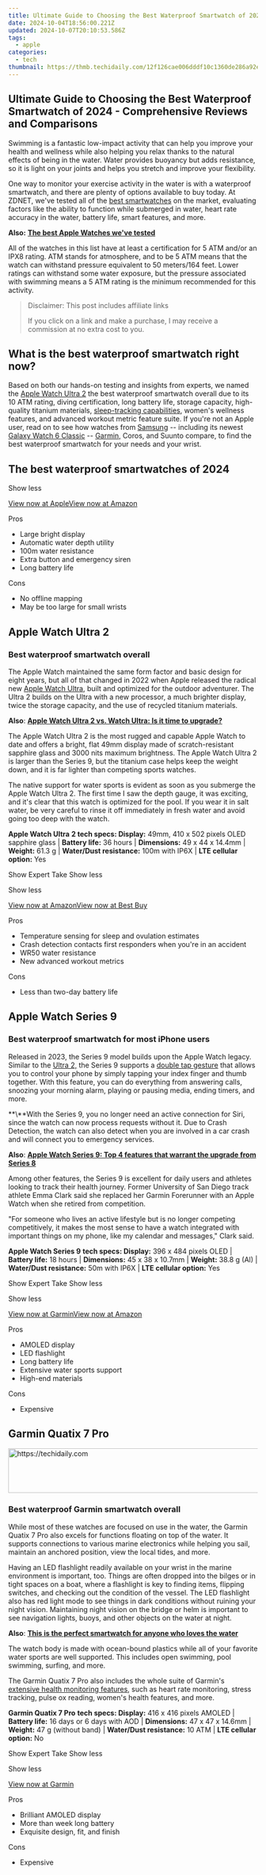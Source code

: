 ```yaml
---
title: Ultimate Guide to Choosing the Best Waterproof Smartwatch of 2024 - Comprehensive Reviews and Comparisons
date: 2024-10-04T18:56:00.221Z
updated: 2024-10-07T20:10:53.586Z
tags:
  - apple
categories:
  - tech
thumbnail: https://thmb.techidaily.com/12f126cae006dddf10c1360de286a92e906c5d739c81b28f20530205245977db.jpg
---
```


## Ultimate Guide to Choosing the Best Waterproof Smartwatch of 2024 - Comprehensive Reviews and Comparisons

Swimming is a fantastic low-impact activity that can help you improve your health and wellness while also helping you relax thanks to the natural effects of being in the water. Water provides buoyancy but adds resistance, so it is light on your joints and helps you stretch and improve your flexibility. 

One way to monitor your exercise activity in the water is with a waterproof smartwatch, and there are plenty of options available to buy today. At ZDNET, we've tested all of the [best smartwatches](https://www.zdnet.com/article/best-smartwatch/) on the market, evaluating factors like the ability to function while submerged in water, heart rate accuracy in the water, battery life, smart features, and more. 

**Also:** [**The best Apple Watches we've tested**](https://www.zdnet.com/article/best-apple-watch/)

All of the watches in this list have at least a certification for 5 ATM and/or an IPX8 rating. ATM stands for atmosphere, and to be 5 ATM means that the watch can withstand pressure equivalent to 50 meters/164 feet. Lower ratings can withstand some water exposure, but the pressure associated with swimming means a 5 ATM rating is the minimum recommended for this activity. 

>  Disclaimer: This post includes affiliate links
>
>  If you click on a link and make a purchase, I may receive a commission at no extra cost to you.
>

##  What is the best waterproof smartwatch right now?

Based on both our hands-on testing and insights from experts, we named the [Apple Watch Ultra 2](https://apple.sjv.io/c/159047/435031/7613?&sharedid=zdnet&partnerpropertyid=1980086&u=https%3A%2F%2Fwww.apple.com%2Fshop%2Fbuy-watch%2Fapple-watch-ultra&subId1=zd-%5F%5FCOM%5FCLICK%5FID%5F%5F-dtp) the best waterproof smartwatch overall due to its 10 ATM rating, diving certification, long battery life, storage capacity, high-quality titanium materials, [sleep-tracking capabilities](https://www.zdnet.com/article/how-to-sleep-better-with-the-apple-watch/), women's wellness features, and advanced workout metric feature suite. If you're not an Apple user, read on to see how watches from [Samsung](https://www.zdnet.com/article/best-android-smartwatch/) \-- including its newest [Galaxy Watch 6 Classic](https://shop-links.co/link/?url=https%3A%2F%2Fwww.samsung.com%2Fus%2Fwatches%2Fgalaxy-watch6%2Fbuy%2F&publisher_slug=itechdaily19598&exclusive=1) \-- [Garmin,](https://www.zdnet.com/article/best-garmin-watch/) Coros, and Suunto compare, to find the best waterproof smartwatch for your needs and your wrist. 

##  The best waterproof smartwatches of 2024

Show less 

[View now at Apple](https://apple.sjv.io/c/159047/435031/7613?&sharedid=zdnet&partnerpropertyid=1980086&u=https%3A%2F%2Fwww.apple.com%2Fshop%2Fbuy-watch%2Fapple-watch-ultra&subId1=zd-%5F%5FCOM%5FCLICK%5FID%5F%5F-dtp)[View now at Amazon](https://buy.geni.us/Proxy.ashx?TSID=368250&GR%5FURL=https%3A%2F%2Fwww.amazon.com%2Fdp%2FB0CHX9N594%3Ftag%3Dzd-buy-button-20%26ascsubtag%3D%5F%5FCOM%5FCLICK%5FID%5F%5F%7C356d35e2-30c2-4162-b85e-83a6f8a46877%7Cdtp&dtb=1)

Pros 
* Large bright display
* Automatic water depth utility
* 100m water resistance
* Extra button and emergency siren
* Long battery life

Cons 
* No offline mapping
* May be too large for small wrists

## Apple Watch Ultra 2

### Best waterproof smartwatch overall

The Apple Watch maintained the same form factor and basic design for eight years, but all of that changed in 2022 when Apple released the radical new [Apple Watch Ultra](https://www.zdnet.com/article/how-tough-is-the-apple-watch-ultra-i-stress-tested-it-for-9-months/), built and optimized for the outdoor adventurer. The Ultra 2 builds on the Ultra with a new processor, a much brighter display, twice the storage capacity, and the use of recycled titanium materials.

**Also**: [**Apple Watch Ultra 2 vs. Watch Ultra: Is it time to upgrade?**](https://www.zdnet.com/article/apple-watch-ultra-2-vs-ultra/)

The Apple Watch Ultra 2 is the most rugged and capable Apple Watch to date and offers a bright, flat 49mm display made of scratch-resistant sapphire glass and 3000 nits maximum brightness. The Apple Watch Ultra 2 is larger than the Series 9, but the titanium case helps keep the weight down, and it is far lighter than competing sports watches. 

The native support for water sports is evident as soon as you submerge the Apple Watch Ultra 2\. The first time I saw the depth gauge, it was exciting, and it's clear that this watch is optimized for the pool. If you wear it in salt water, be very careful to rinse it off immediately in fresh water and avoid going too deep with the watch.

**Apple Watch Ultra** **2 tech specs: Display:** 49mm, 410 x 502 pixels OLED sapphire glass | **Battery life:** 36 hours | **Dimensions:** 49 x 44 x 14.4mm | **Weight:** 61.3 g | **Water/Dust resistance:** 100m with IP6X | **LTE cellular option:** Yes 

Show Expert Take Show less 

Show less 

[View now at Amazon](https://buy.geni.us/Proxy.ashx?TSID=368250&GR%5FURL=https%3A%2F%2Fwww.amazon.com%2Fdp%2FB0CSTJR1X1%2Fref%3Dasc%5Fdf%5FB0CSTJR1X11727521200000%3Fcreative%3D395261%26creativeASIN%3DB0CSTJR1X1%26linkCode%3Dasn%26tag%3Dzd-buy-button-20%26ascsubtag%3D%5F%5FCOM%5FCLICK%5FID%5F%5F%7C356d35e2-30c2-4162-b85e-83a6f8a46877%7Cdtp&dtb=1)[View now at Best Buy](https://shop-links.co/link/?url=https%3A%2F%2Fbestbuy.7tiv.net%2Fc%2F376373%2F633495%2F10014%3Fprodsku%3D6574337%26u%3Dhttp%253A%252F%252Fwww.bestbuy.com%252Fsite%252F-%252F6574337.p%253Fcmp%253DRMX&publisher_slug=itechdaily19598&exclusive=1)

Pros 
* Temperature sensing for sleep and ovulation estimates
* Crash detection contacts first responders when you're in an accident
* WR50 water resistance
* New advanced workout metrics

Cons 
* Less than two-day battery life

## Apple Watch Series 9

### Best waterproof smartwatch for most iPhone users

Released in 2023, the Series 9 model builds upon the Apple Watch legacy. Similar to the [Ultra 2,](https://www.zdnet.com/article/apple-watch-series-9-vs-apple-watch-ultra-2/) the Series 9 supports a [double tap gesture](https://www.zdnet.com/article/apple-watch-series-9s-double-tap-takes-a-popular-accessibility-feature-to-the-next-level/) that allows you to control your phone by simply tapping your index finger and thumb together. With this feature, you can do everything from answering calls, snoozing your morning alarm, playing or pausing media, ending timers, and more.

**\\**With the Series 9, you no longer need an active connection for Siri, since the watch can now process requests without it. Due to Crash Detection, the watch can also detect when you are involved in a car crash and will connect you to emergency services. 

**Also**: [**Apple Watch Series 9: Top 4 features that warrant the upgrade from Series 8**](https://www.zdnet.com/article/apple-watch-series-9-top-4-features-that-warrant-the-upgrade-from-series-8/)

Among other features, the Series 9 is excellent for daily users and athletes looking to track their health journey. Former University of San Diego track athlete Emma Clark said she replaced her Garmin Forerunner with an Apple Watch when she retired from competition. 

"For someone who lives an active lifestyle but is no longer competing competitively, it makes the most sense to have a watch integrated with important things on my phone, like my calendar and messages," Clark said.

**Apple Watch Series 9** **tech specs: Display:** 396 x 484 pixels OLED | **Battery life:** 18 hours | **Dimensions:** 45 x 38 x 10.7mm | **Weight:** 38.8 g (Al) | **Water/Dust resistance:** 50m with IP6X | **LTE cellular option:** Yes 

Show Expert Take Show less 

Show less 

[View now at Garmin](https://www.anrdoezrs.net/click-3586864-13733686?url=https%3A%2F%2Fwww.garmin.com%2Fen-US%2Fp%2F1277573%2Fpn%2F010-02803-80)[View now at Amazon](https://buy.geni.us/Proxy.ashx?TSID=368250&GR%5FURL=https%3A%2F%2Fwww.amazon.com%2Fdp%2FB0CLVQ3P1M%2Fref%3Dasc%5Fdf%5FB0CLVQ3P1M1727521200000%3Fcreative%3D395261%26creativeASIN%3DB0CLVQ3P1M%26linkCode%3Dasn%26tag%3Dzd-buy-button-20%26ascsubtag%3D%5F%5FCOM%5FCLICK%5FID%5F%5F%7C356d35e2-30c2-4162-b85e-83a6f8a46877%7Cdtp&dtb=1)

Pros 
* AMOLED display
* LED flashlight
* Long battery life
* Extensive water sports support
* High-end materials

Cons 
* Expensive

## Garmin Quatix 7 Pro

<!-- affiliate ads begin -->
<a href="https://appsumo.8odi.net/c/5597632/2037474/7443" target="_top" id="2037474">
  <img src="//a.impactradius-go.com/display-ad/7443-2037474" border="0" alt="https://techidaily.com" width="728" height="90"/>
</a>
<img height="0" width="0" src="https://appsumo.8odi.net/i/5597632/2037474/7443" style="position:absolute;visibility:hidden;" border="0" />
<!-- affiliate ads end -->

### Best waterproof Garmin smartwatch overall

While most of these watches are focused on use in the water, the Garmin Quatix 7 Pro also excels for functions floating on top of the water. It supports connections to various marine electronics while helping you sail, maintain an anchored position, view the local tides, and more.

Having an LED flashlight readily available on your wrist in the marine environment is important, too. Things are often dropped into the bilges or in tight spaces on a boat, where a flashlight is key to finding items, flipping switches, and checking out the condition of the vessel. The LED flashlight also has red light mode to see things in dark conditions without ruining your night vision. Maintaining night vision on the bridge or helm is important to see navigation lights, buoys, and other objects on the water at night.

**Also**: [**This is the perfect smartwatch for anyone who loves the water**](https://www.zdnet.com/article/this-is-the-perfect-smartwatch-for-anyone-who-loves-the-water/)

The watch body is made with ocean-bound plastics while all of your favorite water sports are well supported. This includes open swimming, pool swimming, surfing, and more.

The Garmin Quatix 7 Pro also includes the whole suite of Garmin's [extensive health monitoring features](https://www.garmin.com/en-US/garmin-technology/health-science/), such as heart rate monitoring, stress tracking, pulse ox reading, women's health features, and more. 

**Garmin Quatix 7 Pro** **tech specs: Display:** 416 x 416 pixels AMOLED | **Battery life:** 16 days or 6 days with AOD | **Dimensions:** 47 x 47 x 14.6mm | **Weight:** 47 g (without band) | **Water/Dust resistance:** 10 ATM | **LTE cellular option:** No 

Show Expert Take Show less 

Show less 

[View now at Garmin](https://www.anrdoezrs.net/links/9041660/type/dlg/sid/zd-%5F%5FCOM%5FCLICK%5FID%5F%5F-dtp/https://www.garmin.com/en-US/p/873214/pn/010-02785-01)

Pros 
* Brilliant AMOLED display
* More than week long battery
* Exquisite design, fit, and finish

Cons 
* Expensive

<!-- affiliate ads begin -->
<span id="1977028">
					<video width="128" height="480" style="cursor:pointer"
           poster="//a.impactradius-go.com/display-clicktoplayimage/1977028.png"
           onclick="if(!this.playClicked){this.play();this.setAttribute('controls',true);this.playClicked=true;}">
	   <source src="//a.impactradius-go.com/display-ad/22993-1977028">
	   <img src="//a.impactradius-go.com/display-clicktoplayimage/1977028.png" style="border: none; height: 100%; width: 100%; object-fit: contain">
	</video>
	<div style="width:80px;text-align:center"><a href="javascript:window.open(decodeURIComponent('https%3A%2F%2Fhomestyler.sjv.io%2Fc%2F5597632%2F1977028%2F22993'), '_blank');void(0);">Click here</a></div>
</span>
<img height="0" width="0" src="https://imp.pxf.io/i/5597632/1977028/22993" style="position:absolute;visibility:hidden;" border="0" />
<!-- affiliate ads end -->

## Garmin Venu 3S

### Best waterproof Garmin smartwatch for most people

Garmin's watches are GPS sports watches focused on helping you improve your health, fitness, and performance. There are often some features that rival traditional smartwatches, but the Venu 3/3S is clearly the best Garmin to take on the Apple Watch and Samsung Galaxy Watch.

The Venu 3/3S is extremely well-built. It has a brilliant AMOLED display, its battery lasts for more than a week, it lets you accept and make calls from the wrist, and it supports voice assistants via a connected smartphone.

In addition to its smartwatch functions, the Venu 3/3S supports all of the amazing Garmin functions and vast ecosystem. This includes subscription music support, Garmin Pay, Connect IQ app support, and the superb Garmin Connect smartphone application.

**Review:** [**Garmin Venu 3S**](https://www.zdnet.com/article/this-garmin-smartwatch-convinced-my-daughter-to-switch-over-from-fitbit/)

**Garmin Venu 3S tech specs** **:** **Display:** 390 x 390 pixels AMOLED |   **Battery life (GPS):** 21 hours | **Dimensions:** 41 x 41 x 12mm | **Weight:** 27 grams (40 grams with band) | **Water resistance:** 5 ATM | **LTE Cellular option:** No 

Show Expert Take Show less 

Show less 

[View now at Samsung](https://shop-links.co/link/?url=https%3A%2F%2Fwww.samsung.com%2Fus%2Fwatches%2Fgalaxy-watch6%2Fbuy%2F%3FmodelCode%3DSM-R950NZSAXAA&publisher_slug=itechdaily19598&exclusive=1)[View now at Amazon](https://buy.geni.us/Proxy.ashx?TSID=368250&GR%5FURL=https%3A%2F%2Fwww.amazon.com%2Fdp%2FB0C7929ML6%2Fref%3Dasc%5Fdf%5FB0C7929ML61727521200000%3Fcreative%3D395261%26creativeASIN%3DB0C7929ML6%26linkCode%3Dasn%26tag%3Dzd-buy-button-20%26ascsubtag%3D%5F%5FCOM%5FCLICK%5FID%5F%5F%7C356d35e2-30c2-4162-b85e-83a6f8a46877%7Cdtp&dtb=1)[View now at Best Buy](https://shop-links.co/link/?url=https%3A%2F%2Fbestbuy.7tiv.net%2Fc%2F376373%2F633495%2F10014%3Fprodsku%3D6546710%26u%3Dhttp%253A%252F%252Fwww.bestbuy.com%252Fsite%252F-%252F6546710.p%253Fcmp%253DRMX&publisher_slug=itechdaily19598&exclusive=1)

Pros 
* Brighter, bigger display
* Rotating bezel is unique to Samsung
* Upgraded One UI 5 software update

Cons 
* Large display is likely to consumer more battery power

## Samsung Galaxy Watch 6 Classic

<!-- affiliate ads begin -->
<a href="https://ephamedtechinc.pxf.io/c/5597632/2136624/26400" target="_top" id="2136624">
  <img src="//a.impactradius-go.com/display-ad/26400-2136624" border="0" alt="https://techidaily.com" width="728" height="90"/>
</a>
<img height="0" width="0" src="https://ephamedtechinc.pxf.io/i/5597632/2136624/26400" style="position:absolute;visibility:hidden;" border="0" />
<!-- affiliate ads end -->

### Best waterproof Samsung smartwatch

Samsung's latest smartwatch, the Galaxy Watch 6 Classic, was unveiled along with the Galaxy Watch 6 at its [2023 Unpacked](https://www.zdnet.com/article/every-product-announced-at-samsung-unpacked-galaxy-z-fold-5-watch-6-classic-tab-s9-more/) event last summer. Both watches in the 6 Series offer [the One UI 5 software update](https://www.zdnet.com/article/these-one-ui-5-features-give-us-a-first-look-at-samsungs-upcoming-galaxy-watches/), focusing more on sleep tracking, fitness, and safety features. However, the 6 Classic offers the most extensive Samsung Watch display (1.5 Super AMOLED), bringing back the Samsung-unique rotating bezel. 

After [testing out the Galaxy Watch 6 Classic](https://www.zdnet.com/article/3-surprising-features-that-sold-me-on-the-samsung-galaxy-watch-6-classic/), the rotating bezel became one of ZDNET reviews editor Kerry Wan's favorite features -- it's "intuitive and seamlessly designed," and "there's more precision when setting timers and sifting through settings, as you always know that the next value or tab is a tick away," he writes. Wan adds that the watch's longer battery life and new sleep-friendly settings make it a great choice, too.

The Watch 6 Classic also has a water lock mode so you're safe to take it swimming.

The Galaxy Watch 6 Classic comes in both 43mm and 47mm sizes, with the 47mm being the largest option of any Galaxy smartwatch the company has released. 

**Also:** [**Samsung Galaxy Watch 6 Classic v. Watch 5 Pro: Which smartwatch is best for you?**](https://www.zdnet.com/article/samsung-galaxy-watch-6-classic-vs-watch-5-pro/) 

**Samsung Galaxy Watch 6 Classic tech specs: Display:** 1.5-inch 480x480 Super AMOLED (47mm) and 1.3-inch 432x432 (43mm) | **Battery life:** Up to 40 hours | **Dimensions:** 46.5 x 46.5 x 10.9 mm (47mm) 42.5 x 42.5 x 10.9 mm (43mm) | **Weight:** 59g (47mm) and 52g (43mm)| **Water/Dust resistance:** 5ATM/IP68/MIL-STD-810H | **LTE cellular option:** Yes 

Show Expert Take Show less 

Show less 

[View now at Amazon](https://buy.geni.us/Proxy.ashx?TSID=368250&GR%5FURL=https%3A%2F%2Fwww.amazon.com%2Fdp%2FB0BKTS4SGG%3FlinkCode%3Dogi%26th%3D1%26psc%3D1%26tag%3Dzd-buy-button-20%26ascsubtag%3D%5F%5FCOM%5FCLICK%5FID%5F%5F%7C356d35e2-30c2-4162-b85e-83a6f8a46877%7Cdtp&dtb=1)[View now at Best Buy](https://shop-links.co/link/?url=https%3A%2F%2Fbestbuy.7tiv.net%2Fc%2F376373%2F633495%2F10014%3Fprodsku%3D6568727%26u%3Dhttp%253A%252F%252Fwww.bestbuy.com%252Fsite%252F-%252F6568727.p%253Fcmp%253DRMX&publisher_slug=itechdaily19598&exclusive=1)

Pros 
* Long battery life
* Lightweight design with premium materials
* Full-featured Coros Training Hub
* Digital knob for easy navigation

Cons 
* Limited notification and app support

## Coros Apex 2 Pro

### Best waterproof smartwatch for long battery life

Since Coros launched its first GPS sports watch, stellar battery life has been a hallmark of its products, and the Apex 2 Pro continues that trend with an acclaimed 75 hours of battery life (with all GNSS enabled) and 25 hours with multi-band frequency enabled.

Coros is known for producing watches with premium materials at prices less than Apple and Garmin. The Apex 2 Pro is no different, with a scratch-resistant sapphire glass display and a grade 5 titanium bezel and back panel. The sides of the watch are constructed with a plastic material that, while not as shimmery as glass and metal, makes for a durable exterior.

**Review:** [**Coros Apex 2 Pro review: Cheaper sports watches are getting good**](https://www.zdnet.com/article/coros-apex-2-pro-review/)

Supported activities in the water include pool swimming, open water swimming, speed surfing, windsurfing, rowing, whitewater rafting, and flatwater stand-up paddle board. The watch isn't that big either, so it is comfortable to wear when participating in these sports in the water.

One aspect of the Coros experience that stands out from others is the smartphone application and powerful Coros Training Hub website that includes its EvoLab section for custom training plans, activity details, and more.

**Coros Apex 2 Pro** **tech** **specs: Display:** 1.3-inch, 260 x 260 pixels MIP | **Battery life:** 75 hours | **Dimensions:** 46 x 46 x 14 mm | **Weight:** 53 grams (with nylon strap) | **Water resistance:** 5 ATM | **LTE Cellular option:** No

Show Expert Take Show less 

Show less 

[View now at Amazon](https://buy.geni.us/Proxy.ashx?TSID=368250&GR%5FURL=https%3A%2F%2Fwww.amazon.com%2FSUUNTO-Dual-Band-Touchscreen-Training-Insights%2Fdp%2FB0CFT1CC3J%3Ftag%3Dzd-buy-button-20%26ascsubtag%3D%5F%5FCOM%5FCLICK%5FID%5F%5F%7C356d35e2-30c2-4162-b85e-83a6f8a46877%7Cdtp&dtb=1)

Pros 
* Excellent GPS tracking accuracy
* Outstanding battery life
* Useful AI coaching
* Handy swimming functions

Cons 
* Questionable heart rate readings
* One size available

<!-- affiliate ads begin -->
<a href="https://appsumo.8odi.net/c/5597632/2105877/7443" target="_top" id="2105877">
  <img src="//a.impactradius-go.com/display-ad/7443-2105877" border="0" alt="https://techidaily.com" width="728" height="90"/>
</a>
<img height="0" width="0" src="https://appsumo.8odi.net/i/5597632/2105877/7443" style="position:absolute;visibility:hidden;" border="0" />
<!-- affiliate ads end -->

## Suunto Race

<!-- affiliate ads begin -->
<a href="https://aligracehair.sjv.io/c/5597632/1896527/19272" target="_top" id="1896527">
  <img src="//a.impactradius-go.com/display-ad/19272-1896527" border="0" alt="https://techidaily.com" width="300" height="90"/>
</a>
<img height="0" width="0" src="https://aligracehair.sjv.io/i/5597632/1896527/19272" style="position:absolute;visibility:hidden;" border="0" />
<!-- affiliate ads end -->

### Best waterproof smartwatch with lap counter

The Suunto Race shines with accurate location tracking, useful health/wellness data, and solid hardware. There are a few areas for improvement, but the reasonable price makes it easier to accept compromises, especially with the assumption that future software updates can streamline its performance.

Many people who swim for exercise spend time in a pool. The Suunto Race supports pool swimming and includes the capability to count your laps with the swim timer. The Race can also be used for swim-run events, with automatic transitions between your open-water swim and your running segment. Surfing stats, including how many waves you surface and your surfing speed, are also supported on the Race.

**Review:** [**One of the most gorgeous sports watches I've tested also has week-long battery life**](https://www.zdnet.com/article/one-of-the-most-gorgeous-sports-watches-ive-tested-also-has-week-long-battery-life/)

Other data such as sleep tracking, HRV measurements, training load, and recovery metrics matched much closer to other watches I've been testing. I quickly picked up the watch user interface and found the rotating crown button to be useful for scrolling through lists, selecting to open more details, and moving around the colorful maps. I even found the bright AMOLED display useful even though I would love to have some brightness controls and red light options.

**Suunto Race tech** **specs:** **Display:** 1.43-inch 466 x 466 pixels AMOLED| **Battery life:** 30 days | **Dimensions:** 49 x 49 x 13.3 mm | **Weight:** 69 grams | **Water resistance:** 100 meters | **LTE Cellular option:** No

Show Expert Take Show less 

<!-- affiliate ads begin -->
<a href="https://aligracehair.sjv.io/c/5597632/1934254/19272" target="_top" id="1934254">
  <img src="//a.impactradius-go.com/display-ad/19272-1934254" border="0" alt="https://techidaily.com" width="300" height="90"/>
</a>
<img height="0" width="0" src="https://aligracehair.sjv.io/i/5597632/1934254/19272" style="position:absolute;visibility:hidden;" border="0" />
<!-- affiliate ads end -->

## What is the best waterproof smartwatch?

My pick for the best waterproof smartwatch overall is the Apple Watch Ultra 2\. It may be debatable if an iPhone is the best smartphone or not, but it is clear the Apple Watch is the wearable to beat -- especially for Apple users. The Ultra 2 is lauded by athletes and members of the press as the best Apple Watch ever made. 

If you're an Android user, you may prefer a Samsung Galaxy 6 Classic -- the newest of the company's smartwatch lineup. I picked up the LTE model that provides cellular connectivity independently from my phone, but when paired with the Galaxy Z Fold 5, it's a perfect combination of elegance and power. Plus, the battery life even exceeds that of the standard, and comparably priced, Apple Watch Series 9\. 

| **Smartwatch**                 | **Price** | **Battery life** | **Face dimension** |
| ------------------------------ | --------- | ---------------- | ------------------ |
| Apple Watch Ultra 2            | $799      | 36 hours         | 49mm               |
| Apple Watch Series 9           | $399      | 18 hours         | 45mm               |
| Garmin Quatix 7 Pro            | $800      | 6 days           | 47mm               |
| Garmin Venu 3S                 | $400      | 10 days          | 41mm               |
| Samsung Galaxy Watch 6 Classic | $400      | 40 hours         | 43mm and 47mm      |
| Coros Apex 2 Pro               | $450      | 14 days          | 46.1mm             |
| Suunto Race                    | $450      | 12 days          | 49mm               |

## Which is the right waterproof smartwatch for you?

If you're in the Apple ecosystem, we highly recommend the Apple Watch Ultra 2 or Apple Watch Series 9 due to the easy connectivity and convenience of features like Apple Pay and Apple Music. 

The Samsung Galaxy Watch 6 Classic is a great smartwatch built to last with stellar sensors and the ability to work with all Android phones, but optimized for Samsung phone users. 

However, finding the best waterproof smartwatch for you can be more complicated, especially if you're looking for one that fits a specific use case. Check out my expert recommendations below. 

| **Choose this smartwatch...**  | **If you need...**                                                                                                                                                                                                                                                                               |
| ------------------------------ | ------------------------------------------------------------------------------------------------------------------------------------------------------------------------------------------------------------------------------------------------------------------------------------------------ |
| Apple Watch Ultra 2            | The best, longest-lasting smartwatch with buttons to quickly launch your favorite apps or perform critical functions. It's a durable, rugged watch that can be your iPhone companion in all situations.                                                                                          |
| Apple Watch Series 9           | A well-rounded smartwatch for fitness and communication. There's also Crash Detection, which can detect when you're involved in a car crash and connect you to emergency services.                                                                                                               |
| Garmin Quatix 7 Pro            | A high-end watch that works well with any connected smartphone while having features specific to activities in the water. You can't go wrong with the brilliant AMOLED display, LED flashlight, and vast ecosystem that supports swimming, boating, and other activities in and above the water. |
| Garmin Venu 3S                 | A smartwatch for advanced health tracking. You can see your recovery levels, advanced heart rate tracking, running metrics, and race time predictors. It also supports calls and your voice assistant.                                                                                           |
| Samsung Galaxy Watch 6 Classic | Samsung's newest Galaxy watch series has upgraded sleep tracking and health insights, a bigger and brighter display that works seamlessly with a rotating bezel.                                                                                                                                 |
| Coros Apex 2 Pro               | A watch with a very long battery life that relieves you of any battery anxiety. It is also smaller so less of an issue while swimming, surfing, or paddling.                                                                                                                                     |
| Suunto Race                    | A powerful watch that tracks your laps, surfing metrics, and has a long battery life. Your sleep and other health metrics are also captured with the AI coach providing guidance for optimal performance.                                                                                        |

## Factors to consider when buying a smartwatch

Smartwatches serve as companions to our smartphones, and there are several things to consider as you explore the many options available to you. Several factors will help you quickly narrow down available candidates, so let's take a closer look and help you select the best smartwatch for you.

* **Primary smartphone**: Start by looking at the phone in your hand. If you own an iPhone, then you can consider an Apple Watch, or a watch running an operating system that is not powered by Google's Wear OS. If you own an Android smartphone, forget about buying an Apple Watch, as they do not even work with an iPad or Apple computer, let alone your Android. Android users can consider Google Wear OS watches, as well as those running proprietary operating systems like those found from Garmin and Suunto.
* **Price:** Most smartwatches are priced in the $400 to $800 range, so price is clearly a consideration for your waterproof smartwatch. Apple offers the high-end Apple Watch Ultra 2, while there are some specialized Google Wear OS and Garmin watches that can cost more than $1,000\.
* **Battery life:** Expect your Apple or Samsung smartwatch to last a full day and night, so you can track your sleep and then charge it while you get ready for work. Other waterproof watches in this list last for days or even weeks so you have lots of options when it comes to figuring out your desired charging strategy.
* **Cellular connectivity:** While smartwatches serve as companions to our smartphones, some models support cellular connectivity. If you buy one of these then you will need a watch line with your carrier, but these are typically $10 per month. The Apple Watch Ultra 2 only comes with LTE support, but you are not required to enable cellular service. Cellular capability is great for those who want to leave their phones behind and still remain connected for communications, application usage, and safety.

## How we test smartwatches

All of the smartwatches included in this list were chosen based on how they performed when tested in the real world by the ZDNET team. When we test smartwatches, we typically follow the same routine for each one to see which performs best.

* **Daily wear**: We wear the smartwatch as our primary watch with communications, applications, and other elements being tested as if it was our only smartwatch.
* **Application selection and performance**: One aspect that makes smartwatches different than standard watches is the support for applications. We load up the watch with apps and then test the performance and functionality of those applications. Apple excels in the area of third party application support with Google's Play Store improving each year. Garmin, Suunto, and others also are expanding the number and selection of apps available on watches.
* **Workouts**: Smartwatch makers have embraced health and fitness so we take our smartwatch out for swimming in the pool or local lakes, running with GPS, rowing on the Hydrow, biking on trails, and walking with the family. GPS and heart rate data is tracked and then we evaluate the accuracy against proven GPS sports watches.
* **Sleep and activity tracking:** Sleep tracking has improved with smartwatches over time and we evaluate them as compared to smart rings and other watches. Night time is also a good time to charge your smartwatch so you may choose not to use your watch to track sleep so your watch can serve faithfully all day and into the night.

## Can you use a Samsung or Google watch with an iPhone?

Google Wear OS watches used to work with both Android and iPhone devices, but the new Wear OS 4 and later watches from Samsung and Google only support Android smartphones. iPhone users should stick with the Apple Watch, while Android phone users should seriously consider a Google Pixel Watch or Samsung Galaxy Watch model.

Garmin, Coros, and Suunto watches work flawlessly with both Android and iPhone devices.

## Can I text from a smartwatch?

You absolutely can! However, most of their screens are too small to type on, so you'll compose messages with speech-to-text or other dictation functions or choose from several generic, auto-generated responses. 

Garmin watches support quick-response text messaging via a connected Android smartphone. Apple restricts third-party text messaging on the iPhone.

## Can you use a cellular Apple Watch as a standalone device?

While you can leave your iPhone at home while you run, go to the store, or stroll on the beach, you must have an iPhone turned on and connected to the internet at this other location. This is one reason why connecting to an iPhone and switching to an Android makes the Apple Watch useless with an Android phone.

After initial setup, a cellular-enabled Samsung Galaxy Watch can act as a stand-alone mobile device. With the latest Galaxy Watch 6 or Watch 5 Pro running Wear OS powered by Samsung, many more apps can be used on the go, so you can leave the phone behind in most cases.

<!-- affiliate ads begin -->
<a href="https://appsumo.8odi.net/c/5597632/2137412/7443" target="_top" id="2137412">
  <img src="//a.impactradius-go.com/display-ad/7443-2137412" border="0" alt="https://techidaily.com" width="728" height="90"/>
</a>
<img height="0" width="0" src="https://appsumo.8odi.net/i/5597632/2137412/7443" style="position:absolute;visibility:hidden;" border="0" />
<!-- affiliate ads end -->

## What are the hot new features in the latest smartwatches?

Health and fitness tracking have been the areas with the most innovations and improvements in the last few years. While these watches are not medical devices, they have sensors, algorithms, and applications that help you track trends in your heart rate, stress levels, and blood oxygen levels, even allowing you to detect when ovulation occurs. You can use it as a basic ECG to check if further investigation is needed. The latest Galaxy Watch 5 can also measure your body composition; testing indicates it matches other methods reasonably well.

These smartwatches can also serve as capable GPS sports watches to track the details of your outdoor activities. Exercise guidance is provided on the watch with connected health applications on your smartphone so you can keep track of your progress, too.

<!-- affiliate ads begin -->
<a href="https://aligracehair.sjv.io/c/5597632/1918703/19272" target="_top" id="1918703">
  <img src="//a.impactradius-go.com/display-ad/19272-1918703" border="0" alt="https://techidaily.com" width="728" height="90"/>
</a>
<img height="0" width="0" src="https://aligracehair.sjv.io/i/5597632/1918703/19272" style="position:absolute;visibility:hidden;" border="0" />
<!-- affiliate ads end -->

## Are there alternative waterproof smartwatches worth considering?

There are many options if you're looking for a smartwatch to pair with your phone to keep up with calls and messages or track your swimming workouts. Here's a short list of choices that I thought were great options.

[Best Garmin alternative Garmin Fenix 7S This smaller-sized multi-sport GPS watch features an always-on 1.2-inch display, long battery life, and 24/7 health monitoring. View at Amazon](https://buy.geni.us/Proxy.ashx?TSID=368250&GR%5FURL=https%3A%2F%2Fwww.amazon.com%2Fdp%2FB09NML8855%3Ftag%3Dzd-buy-button-20%26ascsubtag%3D%5F%5FCOM%5FCLICK%5FID%5F%5F%7C356d35e2-30c2-4162-b85e-83a6f8a46877%7Cdtp&dtb=1)[Best budget alternative Mobvoi TicWatch Pro 5 A Samsung Galaxy Watch is likely the best smartwatch for most Android phone users, but the Mobvoi TicWatch Pro 5 may arguably be the better choice for some people. It has a unique dual-layer display, long battery life, and extensive health/wellness support. View at Mobvoi](https://mobvoi.m4ibck.net/c/159047/733475/10848?&sharedid=zdnet&partnerpropertyid=1980086&u=https%3A%2F%2Fwww.mobvoi.com%2Fus%2Fproducts%2Fticwatchpro5&subId1=zd-%5F%5FCOM%5FCLICK%5FID%5F%5F-dtp)

#### Newsletters

ZDNET Recommends

ZDNET saves you time and money by delivering the best products and tech deals to your inbox every week.

 Subscribe

[See all](https://www.zdnet.com/newsletters/)

#### **ZDNET** Recommends

[The best smartwatches you can buy: Apple, Samsung, Google, and more compared](https://www.zdnet.com/article/best-smartwatch/ "The best smartwatches you can buy: Apple, Samsung, Google, and more compared")

[The 5 best VPN services (and tips to choose the right one for you)](https://www.zdnet.com/article/best-vpn/ "The 5 best VPN services (and tips to choose the right one for you)")

[The best Android phones you can buy (including a surprise pick)](https://www.zdnet.com/article/best-android-phone/ "The best Android phones you can buy (including a surprise pick)")

[The best robot vacuum and mop combos (and if they're worth the money)](https://www.zdnet.com/article/best-robot-vacuum-mop/ "The best robot vacuum and mop combos (and if they're worth the money)")

* [The best smartwatches you can buy: Apple, Samsung, Google, and more compared](https://www.zdnet.com/article/best-smartwatch/ "The best smartwatches you can buy: Apple, Samsung, Google, and more compared")
* [The 5 best VPN services (and tips to choose the right one for you)](https://www.zdnet.com/article/best-vpn/ "The 5 best VPN services (and tips to choose the right one for you)")
* [The best Android phones you can buy (including a surprise pick)](https://www.zdnet.com/article/best-android-phone/ "The best Android phones you can buy (including a surprise pick)")
* [The best robot vacuum and mop combos (and if they're worth the money)](https://www.zdnet.com/article/best-robot-vacuum-mop/ "The best robot vacuum and mop combos (and if they're worth the money)")

##

<ins class="adsbygoogle"
     style="display:block"
     data-ad-format="autorelaxed"
     data-ad-client="ca-pub-7571918770474297"
     data-ad-slot="1223367746"></ins>

<ins class="adsbygoogle"
     style="display:block"
     data-ad-client="ca-pub-7571918770474297"
     data-ad-slot="8358498916"
     data-ad-format="auto"
     data-full-width-responsive="true"></ins>

<span class="atpl-alsoreadstyle">Also read:</span>
<div><ul>
<li><a href="https://fox-direct.techidaily.com/new-in-2024-seamless-downloads-4-prime-ringtones-providers/"><u>[New] In 2024, Seamless Downloads 4 Prime Ringtones Providers</u></a></li>
<li><a href="https://instagram-video-files.techidaily.com/updated-essential-hashtags-boosting-your-instagram-presence-now/"><u>[Updated] Essential #Hashtags Boosting Your Instagram Presence Now</u></a></li>
<li><a href="https://screen-mirroring-recording.techidaily.com/updated-privacy-in-focus-the-leading-10-no-cost-highly-secured-video-calling-platforms-for-2024/"><u>[Updated] Privacy in Focus The Leading 10 No-Cost, Highly-Secured Video Calling Platforms for 2024</u></a></li>
<li><a href="https://android-unlock.techidaily.com/a-perfect-guide-to-remove-or-disable-google-smart-lock-on-lava-yuva-3-pro-by-drfone-android/"><u>A Perfect Guide To Remove or Disable Google Smart Lock On Lava Yuva 3 Pro</u></a></li>
<li><a href="https://desktop-recording.techidaily.com/bandicam-in-focus-the-updated-guide-users-for-2024/"><u>Bandicam in Focus The Updated Guide Users for 2024</u></a></li>
<li><a href="https://article-helps.techidaily.com/best-flying-toys-for-kids-and-family-fun-for-2024/"><u>Best Flying Toys for Kids & Family Fun for 2024</u></a></li>
<li><a href="https://tech-renaissance.techidaily.com/easy-and-effective-methods-for-factory-resetting-your-dell-pc-or-laptop/"><u>Easy and Effective Methods for Factory Resetting Your Dell PC or Laptop</u></a></li>
<li><a href="https://mondly-stories.techidaily.com/fun-filled-journey-into-latin-language/"><u>Fun-Filled Journey Into Latin Language</u></a></li>
<li><a href="https://tech-renaissance.techidaily.com/how-to-address-the-ssleay32dll-not-found-issue-in-microsoft-office-applications/"><u>How to Address the 'Ssleay32.dll' Not Found Issue in Microsoft Office Applications</u></a></li>
<li><a href="https://techidaily.com/how-to-downgrade-apple-iphone-8-to-an-older-ios-system-version-drfone-by-drfone-ios-system-repair-ios-system-repair/"><u>How to Downgrade Apple iPhone 8 to an Older iOS System Version? | Dr.fone</u></a></li>
<li><a href="https://extra-guidance.techidaily.com/master-iphone-images-with-pro-level-tech-for-2024/"><u>Master iPhone Images with Pro-Level Tech for 2024</u></a></li>
<li><a href="https://tech-renaissance.techidaily.com/snappydriver-installer-113-does-it-live-up-to-the-hype/"><u>SnappyDriver Installer 1.13 - Does It Live Up to The Hype?</u></a></li>
<li><a href="https://tech-renaissance.techidaily.com/the-ultimate-guide-to-solving-mfc42dll-not-found-issues-in-windows-os/"><u>The Ultimate Guide to Solving mfc42.dll Not Found Issues in Windows OS</u></a></li>
<li><a href="https://tech-renaissance.techidaily.com/top-5-essential-factors-to-evaluate-when-purchasing-a-video-game-system/"><u>Top 5 Essential Factors to Evaluate When Purchasing a Video Game System</u></a></li>
<li><a href="https://tech-renaissance.techidaily.com/tutorial-how-to-trick-your-phone-into-thinking-youre-somewhere-else/"><u>Tutorial: How to Trick Your Phone Into Thinking You’re Somewhere Else</u></a></li>
</ul></div>

